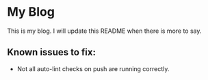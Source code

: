 # My Blog

This is my blog. I will update this README when there is more to say.

## Known issues to fix:

- Not all auto-lint checks on push are running correctly.
